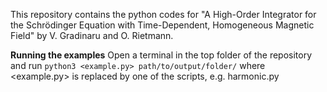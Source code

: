 This repository contains the python codes for "A High-Order Integrator for the Schrödinger Equation with Time-Dependent, Homogeneous Magnetic Field" by V. Gradinaru and O. Rietmann.

**Running the examples**
Open a terminal in the top folder of the repository and run
`python3 <example.py> path/to/output/folder/`
where <example.py> is replaced by one of the scripts, e.g. harmonic.py